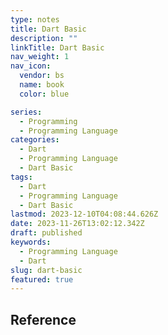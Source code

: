 ```yaml
---
type: notes
title: Dart Basic
description: ""
linkTitle: Dart Basic
nav_weight: 1
nav_icon:
  vendor: bs
  name: book
  color: blue

series:
  - Programming
  - Programming Language
categories:
  - Dart
  - Programming Language
  - Dart Basic
tags:
  - Dart
  - Programming Language
  - Dart Basic
lastmod: 2023-12-10T04:08:44.626Z
date: 2023-11-26T13:02:12.342Z
draft: published
keywords:
  - Programming Language
  - Dart
slug: dart-basic
featured: true
---
```


## Reference
